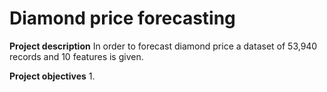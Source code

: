 # Diamond price forecasting

**Project description**
In order to forecast diamond price a dataset of 53,940 records and 10 features is given.

**Project objectives**
1. 

